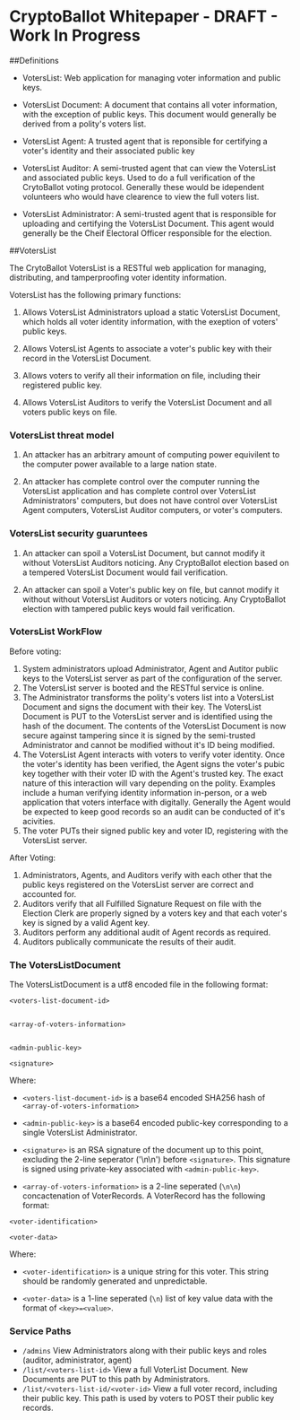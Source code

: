 # CryptoBallot Whitepaper - DRAFT - Work In Progress

##Definitions

 - VotersList:  Web application for managing voter information and public keys.

 - VotersList Document: A document that contains all voter information, with the exception of public keys. This document would generally be derived from a polity's voters list. 

 - VotersList Agent: A trusted agent that is reponsible for certifying a voter's identity and their associated public key

 - VotersList Auditor: A semi-trusted agent that can view the VotersList and associated public keys. Used to do a full verification of the CrytoBallot voting protocol. Generally these would be idependent volunteers who would have clearence to view the full voters list. 

 - VotersList Administrator: A semi-trusted agent that is responsible for uploading and certifying the VotersList Document. This agent would generally be the Cheif Electoral Officer responsible for the election. 


##VotersList

The CrytoBallot VotersList is a RESTful web application for managing, distributing, and tamperproofing voter identity information. 

VotersList has the following primary functions: 

1. Allows VotersList Administrators upload a static VotersList Document, which holds all voter identity information, with the exeption of voters' public keys. 

2. Allows VotersList Agents to associate a voter's public key with their record in the VotersList Document. 

3. Allows voters to verify all their information on file, including their registered public key. 

4. Allows VotersList Auditors to verify the VotersList Document and all voters public keys on file. 


### VotersList threat model

1. An attacker has an arbitrary amount of computing power equivilent to the computer power available to a large nation state. 

2. An attacker has complete control over the computer running the VotersList application and has complete control over VotersList Administrators' computers, but does not have control over VotersList Agent computers, VotersList Auditor computers, or voter's computers. 


### VotersList security guaruntees

1. An attacker can spoil a VotersList Document, but cannot modify it without VotersList Auditors noticing. Any CryptoBallot election based on a tempered VotersList Document would fail verification.

2. An attacker can spoil a Voter's public key on file, but cannot modify it without without VotersList Auditors or voters noticing. Any CryptoBallot election with tampered public keys would fail verification.


### VotersList WorkFlow

Before voting:

1. System administrators upload Administrator, Agent and Autitor public keys to the VotersList server as part of the configuration of the server.
2. The VotersList server is booted and the RESTful service is online. 
3. The Administrator transforms the polity's voters list into a VotersList Document and signs the document with their key. The VotersList Document is PUT to the VotersList server and is identified using the hash of the document. The contents of the VotersList Document is now secure against tampering since it is signed by the semi-trusted Administrator and cannot be modified without it's ID being modified. 
4. The VotersList Agent interacts with voters to verify voter identity. Once the voter's identity has been verified, the Agent signs the voter's pubic key together with their voter ID with the Agent's trusted key. The exact nature of this interaction will vary depending on the polity. Examples include a human verifying identity information in-person, or a web application that voters interface with digitally. Generally the Agent would be expected to keep good records so an audit can be conducted of it's acivities. 
5. The voter PUTs their signed public key and voter ID, registering with the VotersList server. 

After Voting:

1. Administrators, Agents, and Auditors verify with each other that the public keys registered on the VotersList server are correct and accounted for. 
2. Auditors verify that all Fulfilled Signature Request on file with the Election Clerk are properly signed by a voters key and that each voter's key is signed by a valid Agent key. 
3. Auditors perform any additional audit of Agent records as required. 
4. Auditors publically communicate the results of their audit. 


### The VotersListDocument

The VotersListDocument is a utf8 encoded file in the following format:

```
<voters-list-document-id>


<array-of-voters-information>


<admin-public-key>

<signature>
```

Where:
  - `<voters-list-document-id>` is a base64 encoded SHA256 hash of `<array-of-voters-information>`

  - `<admin-public-key>` is a base64 encoded public-key corresponding to a single VotersList Administrator. 

  - `<signature>` is an RSA signature of the document up to this point, excluding the 2-line seperator ('\n\n') before `<signature>`. This signature is signed using private-key associated with `<admin-public-key>`. 

  - `<array-of-voters-information>` is a 2-line seperated (`\n\n`) concactenation of VoterRecords. A VoterRecord has the following format:

  ```
  <voter-identification>

  <voter-data>
  ```
  
  Where:
  - `<voter-identification>` is a unique string for this voter. This string should be randomly generated and unpredictable.

  - `<voter-data>` is a 1-line seperated (`\n`) list of key value data with the format of `<key>=<value>`.

### Service Paths

- `/admins`  View Administrators along with their public keys and roles (auditor, administrator, agent)
- `/list/<voters-list-id>` View a full VoterList Document. New Documents are PUT to this path by Administrators. 
- `/list/<voters-list-id/<voter-id>` View a full voter record, including their public key. This path is used by voters to POST their public key records.
